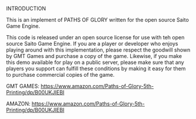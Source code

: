 INTRODUCTION

This is an implement of PATHS OF GLORY written for the open source Saito Game Engine.

This code is released under an open source license for use with teh open source Saito Game Engine. If you are a player or developer who enjoys playing around with this implementation, please respect the goodwill shown by GMT Games and purchase a copy of the game. Likewise, if you make this demo available for play on a public server, please make sure that any players you support can fulfill these conditions by making it easy for them to purchase commercial copies of the game.

GMT GAMES:
https://www.amazon.com/Paths-of-Glory-5th-Printing/dp/B00UKJIEBI

AMAZON:
https://www.amazon.com/Paths-of-Glory-5th-Printing/dp/B00UKJIEBI
